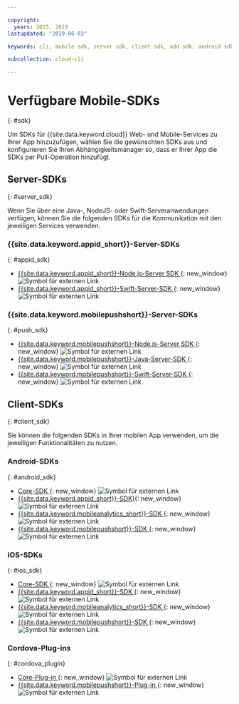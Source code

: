 ```yaml
---

copyright:
  years: 2015, 2019
lastupdated: "2019-06-03"

keywords: cli, mobile sdk, server sdk, client sdk, add sdk, android sdk, cordova

subcollection: cloud-cli

---
```


# Verfügbare Mobile-SDKs
{: #sdk}

Um SDKs für {{site.data.keyword.cloud}} Web- und Mobile-Services zu Ihrer App hinzuzufügen, wählen Sie die gewünschten SDKs aus und konfigurieren Sie Ihren Abhängigkeitsmanager so, dass er Ihrer App die SDKs per Pull-Operation hinzufügt.

## Server-SDKs
{: #server_sdk}

Wenn Sie über eine Java-, NodeJS- oder Swift-Serveranwendungen verfügen, können Sie die folgenden SDKs für die Kommunikation mit den jeweiligen Services verwenden.

### {{site.data.keyword.appid_short}}-Server-SDKs
{: #appid_sdk}

- [{{site.data.keyword.appid_short}}-Node.js-Server SDK ](https://github.com/ibm-cloud-security/appid-serversdk-nodejs){: new_window} ![Symbol für externen Link](../../icons/launch-glyph.svg "Symbol für externen Link")
- [{{site.data.keyword.appid_short}}-Swift-Server-SDK ](https://github.com/ibm-cloud-security/appid-serversdk-swift){: new_window} ![Symbol für externen Link](../icons/launch-glyph.svg "Symbol für externen Link")

### {{site.data.keyword.mobilepushshort}}-Server-SDKs
{: #push_sdk}

- [{{site.data.keyword.mobilepushshort}}-Node.js-Server SDK ](https://github.com/ibm-bluemix-mobile-services/bms-pushnotifications-serversdk-nodejs){: new_window} ![Symbol für externen Link](../../icons/launch-glyph.svg "Symbol für externen Link")
- [{{site.data.keyword.mobilepushshort}}-Java-Server-SDK ](https://github.com/ibm-bluemix-mobile-services/bms-pushnotifications-serversdk-java){: new_window} ![Symbol für externen Link](../../icons/launch-glyph.svg "Symbol für externen Link")
- [{{site.data.keyword.mobilepushshort}}-Swift-Server-SDK ](https://github.com/ibm-bluemix-mobile-services/bms-pushnotifications-serversdk-swift){: new_window} ![Symbol für externen Link](../../icons/launch-glyph.svg "Symbol für externen Link")

## Client-SDKs
{: #client_sdk}

Sie können die folgenden SDKs in Ihrer mobilen App verwenden, um die jeweiligen Funktionalitäten zu nutzen.

### Android-SDKs
{: #android_sdk}

- [Core-SDK ](https://github.com/ibm-bluemix-mobile-services/bms-clientsdk-android-core){: new_window} ![Symbol für externen Link](../../icons/launch-glyph.svg "Symbol für externen Link")
- [{{site.data.keyword.appid_short}}-SDK)](https://github.com/ibm-cloud-security/appid-clientsdk-android){: new_window} ![Symbol für externen Link](../../icons/launch-glyph.svg "Symbol für externen Link")
- [{{site.data.keyword.mobileanalytics_short}}-SDK ](https://github.com/ibm-bluemix-mobile-services/bms-clientsdk-android-analytics){: new_window} ![Symbol für externen Link](../../icons/launch-glyph.svg "Symbol für externen Link")
- [{{site.data.keyword.mobilepushshort}}-SDK ](https://github.com/ibm-bluemix-mobile-services/bms-clientsdk-android-push){: new_window} ![Symbol für externen Link](../../icons/launch-glyph.svg "Symbol für externen Link")

### iOS-SDKs
{: #ios_sdk}

- [Core-SDK ](https://github.com/ibm-bluemix-mobile-services/bms-clientsdk-swift-core){: new_window} ![Symbol für externen Link](../../icons/launch-glyph.svg "Symbol für externen Link")
- [{{site.data.keyword.appid_short}}-SDK ](https://github.com/ibm-cloud-security/appid-clientsdk-swift){: new_window} ![Symbol für externen Link](../../icons/launch-glyph.svg "Symbol für externen Link")
- [{{site.data.keyword.mobileanalytics_short}}-SDK ](https://github.com/ibm-bluemix-mobile-services/bms-clientsdk-swift-analytics){: new_window} ![Symbol für externen Link](../../icons/launch-glyph.svg "Symbol für externen Link")
- [{{site.data.keyword.mobilepushshort}}-SDK ](https://github.com/ibm-bluemix-mobile-services/bms-clientsdk-swift-push){: new_window} ![Symbol für externen Link](../../icons/launch-glyph.svg "Symbol für externen Link")

### Cordova-Plug-ins
{: #cordova_plugin}

- [Core-Plug-in ](https://github.com/ibm-bluemix-mobile-services/bms-clientsdk-cordova-plugin-core){: new_window} ![Symbol für externen Link](../../icons/launch-glyph.svg "Symbol für externen Link")
- [{{site.data.keyword.mobilepushshort}}-Plug-in ](https://github.com/ibm-bluemix-mobile-services/bms-clientsdk-cordova-plugin-push){: new_window} ![Symbol für externen Link](../../icons/launch-glyph.svg "Symbol für externen Link")
